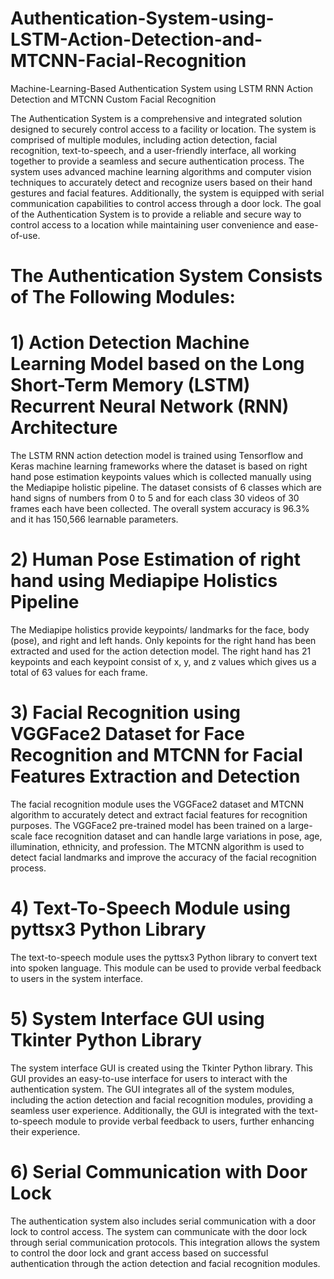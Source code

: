 # Authentication-System-using-LSTM-Action-Detection-and-MTCNN-Facial-Recognition
Machine-Learning-Based Authentication System using LSTM RNN Action Detection and MTCNN Custom Facial Recognition

The Authentication System is a comprehensive and integrated solution designed to securely control access to a facility or location. The system is comprised of multiple modules, including action detection, facial recognition, text-to-speech, and a user-friendly interface, all working together to provide a seamless and secure authentication process. The system uses advanced machine learning algorithms and computer vision techniques to accurately detect and recognize users based on their hand gestures and facial features. Additionally, the system is equipped with serial communication capabilities to control access through a door lock. The goal of the Authentication System is to provide a reliable and secure way to control access to a location while maintaining user convenience and ease-of-use.


# The Authentication System Consists of The Following Modules:

# 1) Action Detection Machine Learning Model based on the Long Short-Term Memory (LSTM) Recurrent Neural Network (RNN) Architecture 
The LSTM RNN action detection model is trained using Tensorflow and Keras machine learning frameworks where the dataset is based on right hand pose estimation keypoints  values which is collected manually using the Mediapipe holistic pipeline. The dataset consists of 6 classes which are hand signs of numbers from 0 to 5 and for each class 30 videos of 30 frames each have been collected. The overall system accuracy is 96.3% and it has 150,566 learnable parameters.

# 2) Human Pose Estimation of right hand using Mediapipe Holistics Pipeline
The Mediapipe holistics provide keypoints/ landmarks for the face, body (pose), and right and left hands. Only kepoints for the right hand has been extracted and used for the action detection model. The right hand has 21 keypoints and each keypoint consist of x, y, and z values which gives us a total of 63 values for each frame.

# 3) Facial Recognition using VGGFace2 Dataset for Face Recognition and MTCNN for Facial Features Extraction and Detection
The facial recognition module uses the VGGFace2 dataset and MTCNN algorithm to accurately detect and extract facial features for recognition purposes. The VGGFace2 pre-trained model has been trained on a large-scale face recognition dataset and can handle large variations in pose, age, illumination, ethnicity, and profession. The MTCNN algorithm is used to detect facial landmarks and improve the accuracy of the facial recognition process.

# 4) Text-To-Speech Module using pyttsx3 Python Library
The text-to-speech module uses the pyttsx3 Python library to convert text into spoken language. This module can be used to provide verbal feedback to users in the system interface.

# 5) System Interface GUI using Tkinter Python Library
The system interface GUI is created using the Tkinter Python library. This GUI provides an easy-to-use interface for users to interact with the authentication system. The GUI integrates all of the system modules, including the action detection and facial recognition modules, providing a seamless user experience. Additionally, the GUI is integrated with the text-to-speech module to provide verbal feedback to users, further enhancing their experience.

# 6) Serial Communication with Door Lock
The authentication system also includes serial communication with a door lock to control access. The system can communicate with the door lock through serial communication protocols. This integration allows the system to control the door lock and grant access based on successful authentication through the action detection and facial recognition modules.
